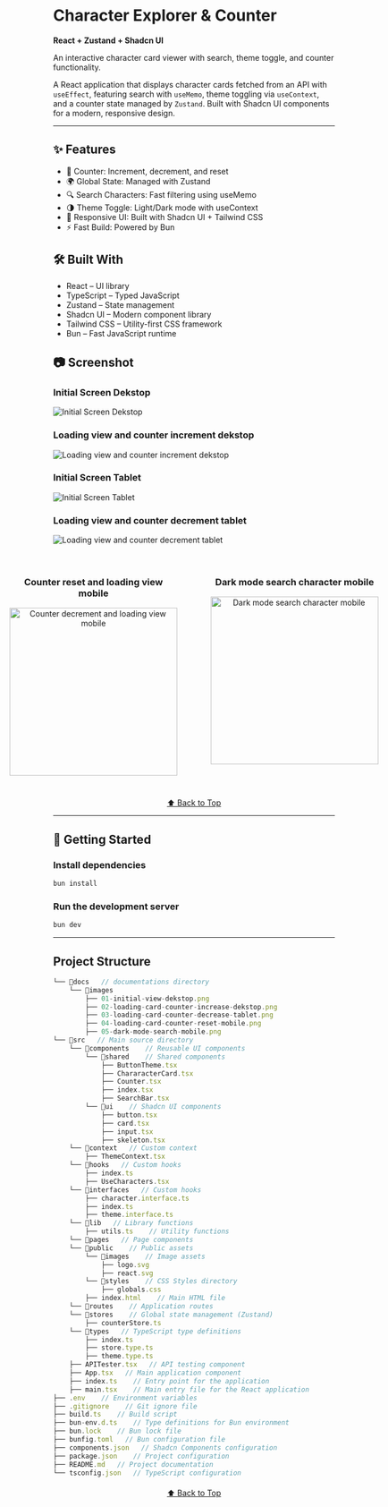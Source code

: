 <a id="top"></a>

# Character Explorer & Counter

**React + Zustand + Shadcn UI**

An interactive character card viewer with search, theme toggle, and counter functionality.

A React application that displays character cards fetched from an API with `useEffect`, featuring search with `useMemo`, theme toggling via `useContext`, and a counter state managed by `Zustand`. Built with Shadcn UI components for a modern, responsive design.

---

## ✨ Features
- 🔢 Counter: Increment, decrement, and reset
- 🌍 Global State: Managed with Zustand
- 🔍 Search Characters: Fast filtering using useMemo
- 🌗 Theme Toggle: Light/Dark mode with useContext
- 📱 Responsive UI: Built with Shadcn UI + Tailwind CSS
- ⚡ Fast Build: Powered by Bun

## 🛠️ Built With

- React – UI library
- TypeScript – Typed JavaScript
- Zustand – State management
- Shadcn UI – Modern component library
- Tailwind CSS – Utility-first CSS framework
- Bun – Fast JavaScript runtime

## 📷 Screenshot

### Initial Screen Dekstop
![Initial Screen Dekstop](./docs/images/01-initial-view-dekstop.png)

### Loading view and counter increment dekstop
![Loading view and counter increment dekstop](./docs/images/02-loading-card-counter-increase-dekstop.png)

### Initial Screen Tablet
![Initial Screen Tablet](./docs/images/03-initial-view-tablet.png)

### Loading view and counter decrement tablet
![Loading view and counter decrement tablet](./docs/images/03-loading-card-counter-decrease-tablet.png)

<div style="display: flex; justify-content: center; gap: 20px;">
  <div style="padding: 20px; text-align: center;">
    <h3>Counter reset and loading view mobile</h3>
    <img src="./docs/images/04-loading-card-counter-reset-mobile.png" alt="Counter decrement and loading view mobile" width="300">
  </div>
  <div style="padding: 20px; text-align: center;">
    <h3>Dark mode search character mobile</h3>
    <img src="./docs/images/05-dark-mode-search-mobile.png" alt="Dark mode search character mobile" width="300">
  </div>
</div>


<p style="text-align: center; margin-top: 20px;">
  <a href="#top">⬆️ Back to Top</a>
</p>

___

## 🚀 Getting Started

### Install dependencies
```bash
bun install
```

### Run the development server

```bash
bun dev
```
---

## Project Structure

```ts
└── 📁docs   // documentations directory
    └── 📁images
        ├── 01-initial-view-dekstop.png
        ├── 02-loading-card-counter-increase-dekstop.png
        ├── 03-loading-card-counter-decrease-tablet.png
        ├── 04-loading-card-counter-reset-mobile.png
        ├── 05-dark-mode-search-mobile.png
└── 📁src   // Main source directory
    └── 📁components    // Reusable UI components
        └── 📁shared    // Shared components
            ├── ButtonTheme.tsx
            ├── ChararacterCard.tsx
            ├── Counter.tsx
            ├── index.tsx
            ├── SearchBar.tsx
        └── 📁ui    // Shadcn UI components 
            ├── button.tsx  
            ├── card.tsx
            ├── input.tsx
            ├── skeleton.tsx
    └── 📁context   // Custom context
        ├── ThemeContext.tsx
    └── 📁hooks   // Custom hooks
        ├── index.ts
        ├── UseCharacters.tsx
    └── 📁interfaces   // Custom hooks
        ├── character.interface.ts
        ├── index.ts
        ├── theme.interface.ts
    └── 📁lib   // Library functions
        ├── utils.ts    // Utility functions
    └── 📁pages   // Page components
    └── 📁public    // Public assets
        └── 📁images    // Image assets
            ├── logo.svg
            ├── react.svg
        └── 📁styles    // CSS Styles directory
            ├── globals.css
        ├── index.html    // Main HTML file
    └── 📁routes    // Application routes
    └── 📁stores    // Global state management (Zustand)
        ├── counterStore.ts
    └── 📁types   // TypeScript type definitions
        ├── index.ts
        ├── store.type.ts
        ├── theme.type.ts
    ├── APITester.tsx   // API testing component
    ├── App.tsx   // Main application component
    ├── index.ts    // Entry point for the application
    ├── main.tsx    // Main entry file for the React application
├── .env    // Environment variables
├── .gitignore    // Git ignore file
├── build.ts    // Build script
├── bun-env.d.ts    // Type definitions for Bun environment
├── bun.lock    // Bun lock file
├── bunfig.toml   // Bun configuration file
├── components.json   // Shadcn Components configuration
├── package.json    // Project configuration
├── README.md   // Project documentation
└── tsconfig.json   // TypeScript configuration
```

<p style="text-align: center; margin-top: 20px;">
  <a href="#top">⬆️ Back to Top</a>
</p>